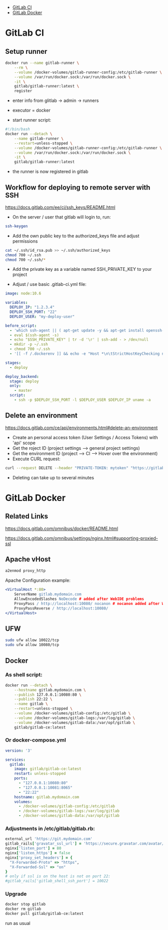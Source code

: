 - [GitLab CI](#gitLab-ci)
- [GitLab Docker](#gitlab-docker)

# GitLab CI

## Setup runner

```bash
docker run --name gitlab-runner \
    --rm \
    --volume /docker-volumes/gitlab-runner-config:/etc/gitlab-runner \
    --volume /var/run/docker.sock:/var/run/docker.sock \
    -it \
    gitlab/gitlab-runner:latest \
    register
```

* enter info from glitlab -> admin -> runners
* executor = docker

* start runner script:

```bash
#!/bin/bash
docker run --detach \
    --name gitlab-runner \
    --restart=unless-stopped \
    --volume /docker-volumes/gitlab-runner-config:/etc/gitlab-runner \
    --volume /var/run/docker.sock:/var/run/docker.sock \
    -it \
    gitlab/gitlab-runner:latest
```

* the runner is now registered in gitlab

## Workflow for deploying to remote server with SSH

https://docs.gitlab.com/ee/ci/ssh_keys/README.html

- On the server / user that gitlab will login to, run:

```bash
ssh-keygen
```

- Add the own public key to the authorized_keys file and adjust permissions

```bash
cat ~/.ssh/id_rsa.pub >> ~/.ssh/authorized_keys
chmod 700 ~/.ssh
chmod 700 ~/.ssh/*
```

- Add the private key as a variable named SSH_PRIVATE_KEY to your project

- Adjust / use basic .gitlab-ci.yml file:

```yaml
image: node:10.6

variables:
  DEPLOY_IP: "1.2.3.4"
  DEPLOY_SSH_PORT: "22"
  DEPLOY_USER: "my-deploy-user"

before_script:
  - 'which ssh-agent || ( apt-get update -y && apt-get install openssh-client -y )'
  - eval $(ssh-agent -s)
  - echo "$SSH_PRIVATE_KEY" | tr -d '\r' | ssh-add - > /dev/null
  - mkdir -p ~/.ssh
  - chmod 700 ~/.ssh
  - '[[ -f /.dockerenv ]] && echo -e "Host *\n\tStrictHostKeyChecking no\n\n" > ~/.ssh/config'

stages:
  - deploy

deploy_backend:
  stage: deploy
  only:
    - master
  script:
    - ssh -p $DEPLOY_SSH_PORT -l $DEPLOY_USER $DEPLOY_IP uname -a
```


## Delete an environment

https://docs.gitlab.com/ce/api/environments.html#delete-an-environment

- Create an personal access token (User Settings / Access Tokens) with 'api' scope
- Get the roject ID (project settings --> general project settings)
- Get the environment ID (project --> CI --> Hover over the environment)
- Execute CURL request:

```bash
curl --request DELETE --header "PRIVATE-TOKEN: mytoken" "https://gitlab.example.com/api/v4/projects/1/environments/1"
```

- Deleting can take up to several minutes

# GitLab Docker

## Related Links

https://docs.gitlab.com/omnibus/docker/README.html

https://docs.gitlab.com/omnibus/settings/nginx.html#supporting-proxied-ssl

## Apache vHost


```bash
a2enmod proxy_http
```

Apache Configuration example:

```apache
<VirtualHost *:80>
    ServerName gitlab.mydomain.com
    AllowEncodedSlashes NoDecode # added after WebIDE problems
    ProxyPass / http://localhost:10080/ nocanon # nocanon added after WebIDE problems
    ProxyPassReverse / http://localhost:10080/
</VirtualHost>
```

## UFW

```bash
sudo ufw allow 10022/tcp
sudo ufw allow 10080/tcp
```

## Docker

### As shell script:

```bash
docker run --detach \
    --hostname gitlab.mydomain.com \
    --publish 127.0.0.1:10080:80 \
    --publish 22:22 \
    --name gitlab \
    --restart=unless-stopped \
    --volume /docker-volumes/gitlab-config:/etc/gitlab \
    --volume /docker-volumes/gitlab-logs:/var/log/gitlab \
    --volume /docker-volumes/gitlab-data:/var/opt/gitlab \
    gitlab/gitlab-ce:latest
```

### Or docker-compose.yml

```yml
version: '3'

services:
  gitlab:
    image: gitlab/gitlab-ce:latest
    restart: unless-stopped
    ports:
      - "127.0.0.1:10080:80"
      - "127.0.0.1:10081:8065"
      - "22:22"
    hostname: gitlab.mydomain.com
    volumes:
      - /docker-volumes/gitlab-config:/etc/gitlab
      - /docker-volumes/gitlab-logs:/var/log/gitlab
      - /docker-volumes/gitlab-data:/var/opt/gitlab
```

### Adjustments in /etc/gitlab/gitlab.rb:

```ruby
external_url 'https://git.mydomain.com'
gitlab_rails['gravatar_ssl_url'] = 'https://secure.gravatar.com/avatar/%{hash}?s=%{size}&d=identicon'
nginx['listen_port'] = 80
nginx['listen_https'] = false
nginx['proxy_set_headers'] = {
  "X-Forwarded-Proto" => "https",
  "X-Forwarded-Ssl" => "on"
}
# only if ssl is on the host is not on port 22:
#gitlab_rails['gitlab_shell_ssh_port'] = 10022
```

### Upgrade

```bash
docker stop gitlab
docker rm gitlab
docker pull gitlab/gitlab-ce:latest
```

run as usual
